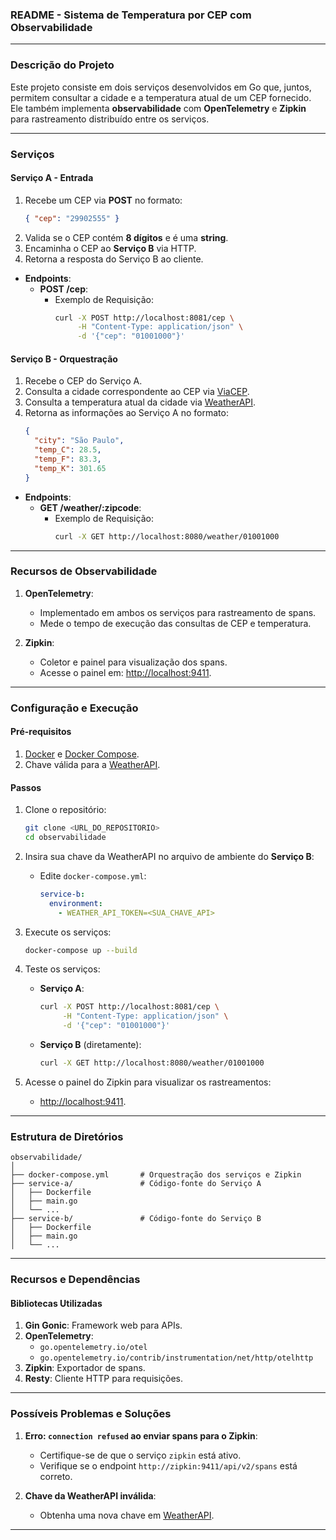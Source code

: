 ### README - Sistema de Temperatura por CEP com Observabilidade

---

### **Descrição do Projeto**

Este projeto consiste em dois serviços desenvolvidos em Go que, juntos, permitem consultar a cidade e a temperatura atual de um CEP fornecido. Ele também implementa **observabilidade** com **OpenTelemetry** e **Zipkin** para rastreamento distribuído entre os serviços.

---

### **Serviços**

#### **Serviço A - Entrada**
1. Recebe um CEP via **POST** no formato:
   ```json
   { "cep": "29902555" }
   ```
2. Valida se o CEP contém **8 dígitos** e é uma **string**.
3. Encaminha o CEP ao **Serviço B** via HTTP.
4. Retorna a resposta do Serviço B ao cliente.

- **Endpoints**:
    - **POST /cep**:
        - Exemplo de Requisição:
          ```bash
          curl -X POST http://localhost:8081/cep \
               -H "Content-Type: application/json" \
               -d '{"cep": "01001000"}'
          ```

#### **Serviço B - Orquestração**
1. Recebe o CEP do Serviço A.
2. Consulta a cidade correspondente ao CEP via [ViaCEP](https://viacep.com.br/).
3. Consulta a temperatura atual da cidade via [WeatherAPI](https://www.weatherapi.com/).
4. Retorna as informações ao Serviço A no formato:
   ```json
   {
     "city": "São Paulo",
     "temp_C": 28.5,
     "temp_F": 83.3,
     "temp_K": 301.65
   }
   ```

- **Endpoints**:
    - **GET /weather/:zipcode**:
        - Exemplo de Requisição:
          ```bash
          curl -X GET http://localhost:8080/weather/01001000
          ```

---

### **Recursos de Observabilidade**

1. **OpenTelemetry**:
    - Implementado em ambos os serviços para rastreamento de spans.
    - Mede o tempo de execução das consultas de CEP e temperatura.

2. **Zipkin**:
    - Coletor e painel para visualização dos spans.
    - Acesse o painel em: [http://localhost:9411](http://localhost:9411).

---

### **Configuração e Execução**

#### **Pré-requisitos**
1. [Docker](https://www.docker.com/) e [Docker Compose](https://docs.docker.com/compose/).
2. Chave válida para a [WeatherAPI](https://www.weatherapi.com/).

#### **Passos**
1. Clone o repositório:
   ```bash
   git clone <URL_DO_REPOSITORIO>
   cd observabilidade
   ```

2. Insira sua chave da WeatherAPI no arquivo de ambiente do **Serviço B**:
    - Edite `docker-compose.yml`:
      ```yaml
      service-b:
        environment:
          - WEATHER_API_TOKEN=<SUA_CHAVE_API>
      ```

3. Execute os serviços:
   ```bash
   docker-compose up --build
   ```

4. Teste os serviços:
    - **Serviço A**:
      ```bash
      curl -X POST http://localhost:8081/cep \
           -H "Content-Type: application/json" \
           -d '{"cep": "01001000"}'
      ```
    - **Serviço B** (diretamente):
      ```bash
      curl -X GET http://localhost:8080/weather/01001000
      ```

5. Acesse o painel do Zipkin para visualizar os rastreamentos:
    - [http://localhost:9411](http://localhost:9411).

---

### **Estrutura de Diretórios**

```plaintext
observabilidade/
│
├── docker-compose.yml       # Orquestração dos serviços e Zipkin
├── service-a/               # Código-fonte do Serviço A
│   ├── Dockerfile
│   ├── main.go
│   └── ...
├── service-b/               # Código-fonte do Serviço B
│   ├── Dockerfile
│   ├── main.go
│   └── ...
```

---

### **Recursos e Dependências**

#### **Bibliotecas Utilizadas**
1. **Gin Gonic**: Framework web para APIs.
2. **OpenTelemetry**:
    - `go.opentelemetry.io/otel`
    - `go.opentelemetry.io/contrib/instrumentation/net/http/otelhttp`
3. **Zipkin**: Exportador de spans.
4. **Resty**: Cliente HTTP para requisições.

---

### **Possíveis Problemas e Soluções**

1. **Erro: `connection refused` ao enviar spans para o Zipkin**:
    - Certifique-se de que o serviço `zipkin` está ativo.
    - Verifique se o endpoint `http://zipkin:9411/api/v2/spans` está correto.

2. **Chave da WeatherAPI inválida**:
    - Obtenha uma nova chave em [WeatherAPI](https://www.weatherapi.com/).

---
